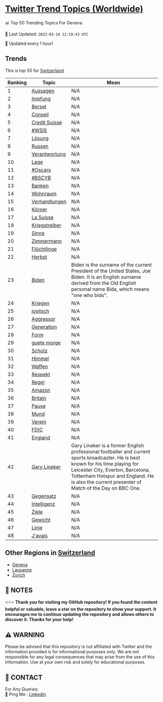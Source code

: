 [Twitter Trend Topics (Worldwide)](https://github.com/ErcinDedeoglu/Twitter-Trend-Topics)
==========


📊 Top 50 Trending Topics For Geneva

📆 Last Updated: `2023-03-14 12:19:43 UTC`

🔧 Updated every 1 hour!


## Trends

This is top 50 for [Switzerland](</Switzerland>)

| Ranking | Topic | Mean |
| ------- | ------------ | ------------ |
| 1 | [Aussagen](http://twitter.com/search?q=Aussagen) | N/A |
| 2 | [Impfung](http://twitter.com/search?q=Impfung) | N/A |
| 3 | [Berset](http://twitter.com/search?q=Berset) | N/A |
| 4 | [Conseil](http://twitter.com/search?q=Conseil) | N/A |
| 5 | [Credit Suisse](http://twitter.com/search?q=Credit+Suisse) | N/A |
| 6 | [#WSIS](http://twitter.com/search?q=%23WSIS) | N/A |
| 7 | [Lösung](http://twitter.com/search?q=L%c3%b6sung) | N/A |
| 8 | [Russen](http://twitter.com/search?q=Russen) | N/A |
| 9 | [Verantwortung](http://twitter.com/search?q=Verantwortung) | N/A |
| 10 | [Lage](http://twitter.com/search?q=Lage) | N/A |
| 11 | [#Oscars](http://twitter.com/search?q=%23Oscars) | N/A |
| 12 | [#BSCYB](http://twitter.com/search?q=%23BSCYB) | N/A |
| 13 | [Banken](http://twitter.com/search?q=Banken) | N/A |
| 14 | [Wohnraum](http://twitter.com/search?q=Wohnraum) | N/A |
| 15 | [Verhandlungen](http://twitter.com/search?q=Verhandlungen) | N/A |
| 16 | [Körper](http://twitter.com/search?q=K%c3%b6rper) | N/A |
| 17 | [La Suisse](http://twitter.com/search?q=La+Suisse) | N/A |
| 18 | [Kriegstreiber](http://twitter.com/search?q=Kriegstreiber) | N/A |
| 19 | [Sinne](http://twitter.com/search?q=Sinne) | N/A |
| 20 | [Zimmermann](http://twitter.com/search?q=Zimmermann) | N/A |
| 21 | [Flüchtlinge](http://twitter.com/search?q=Fl%c3%bcchtlinge) | N/A |
| 22 | [Herbst](http://twitter.com/search?q=Herbst) | N/A |
| 23 | [Biden](http://twitter.com/search?q=Biden) | Biden is the surname of the current President of the United States, Joe Biden. It is an English surname derived from the Old English personal name Bida, which means "one who bids". |
| 24 | [Kriegen](http://twitter.com/search?q=Kriegen) | N/A |
| 25 | [jositsch](http://twitter.com/search?q=jositsch) | N/A |
| 26 | [Aggressor](http://twitter.com/search?q=Aggressor) | N/A |
| 27 | [Generation](http://twitter.com/search?q=Generation) | N/A |
| 28 | [Form](http://twitter.com/search?q=Form) | N/A |
| 29 | [guete morge](http://twitter.com/search?q=guete+morge) | N/A |
| 30 | [Schutz](http://twitter.com/search?q=Schutz) | N/A |
| 31 | [Himmel](http://twitter.com/search?q=Himmel) | N/A |
| 32 | [Waffen](http://twitter.com/search?q=Waffen) | N/A |
| 33 | [Respekt](http://twitter.com/search?q=Respekt) | N/A |
| 34 | [Regel](http://twitter.com/search?q=Regel) | N/A |
| 35 | [Amazon](http://twitter.com/search?q=Amazon) | N/A |
| 36 | [Britain](http://twitter.com/search?q=Britain) | N/A |
| 37 | [Pause](http://twitter.com/search?q=Pause) | N/A |
| 38 | [Mund](http://twitter.com/search?q=Mund) | N/A |
| 39 | [Verein](http://twitter.com/search?q=Verein) | N/A |
| 40 | [FDIC](http://twitter.com/search?q=FDIC) | N/A |
| 41 | [England](http://twitter.com/search?q=England) | N/A |
| 42 | [Gary Lineker](http://twitter.com/search?q=Gary+Lineker) | Gary Lineker is a former English professional footballer and current sports broadcaster. He is best known for his time playing for Leicester City, Everton, Barcelona, Tottenham Hotspur and England. He is also the current presenter of Match of the Day on BBC One. |
| 43 | [Gegensatz](http://twitter.com/search?q=Gegensatz) | N/A |
| 44 | [Intelligenz](http://twitter.com/search?q=Intelligenz) | N/A |
| 45 | [Ziele](http://twitter.com/search?q=Ziele) | N/A |
| 46 | [Gewicht](http://twitter.com/search?q=Gewicht) | N/A |
| 47 | [Linie](http://twitter.com/search?q=Linie) | N/A |
| 48 | [J'avais](http://twitter.com/search?q=J%27avais) | N/A |



## Other Regions in [Switzerland](</Switzerland>)

* [Geneva](</Switzerland/Geneva.md>)
* [Lausanne](</Switzerland/Lausanne.md>)
* [Zurich](</Switzerland/Zurich.md>)



## 📝 NOTES

⭐⭐⭐ **Thank you for visiting my GitHub repository! If you found the content helpful or valuable, leave a star on the repository to show your support. It encourages me to continue updating the repository and allows others to discover it. Thanks for your help!**


## ⚠️ WARNING

Please be advised that this repository is not affiliated with Twitter and the information provided is for informational purposes only. We are not responsible for any legal consequences that may arise from the use of this information. Use at your own risk and solely for educational purposes.


## 📨 CONTACT

 For Any Queries:  
            🏓 Ping Me : [LinkedIn](https://www.linkedin.com/in/ercindedeoglu/)
